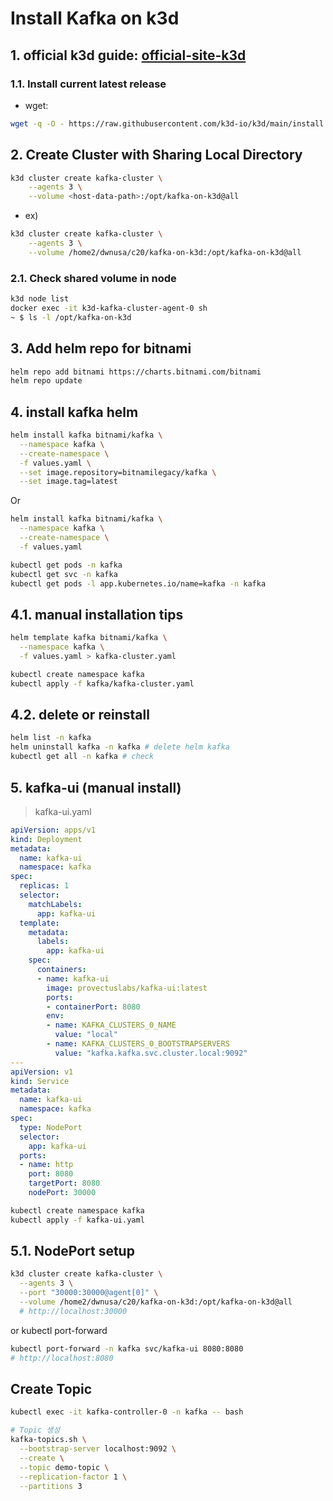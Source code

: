 # Install Kafka on k3d

## 1. official k3d guide: [official-site-k3d]
[official-site-k3d]:https://k3d.io/stable/#releases
### 1.1. Install current latest release
- wget: 
```bash
wget -q -O - https://raw.githubusercontent.com/k3d-io/k3d/main/install.sh | bash
```

## 2. Create Cluster with Sharing Local Directory
```bash
k3d cluster create kafka-cluster \
    --agents 3 \
    --volume <host-data-path>:/opt/kafka-on-k3d@all 
```
- ex)
```bash
k3d cluster create kafka-cluster \
    --agents 3 \
    --volume /home2/dwnusa/c20/kafka-on-k3d:/opt/kafka-on-k3d@all 
```

### 2.1. Check shared volume in node
```bash
k3d node list
docker exec -it k3d-kafka-cluster-agent-0 sh
~ $ ls -l /opt/kafka-on-k3d
```
## 3. Add helm repo for bitnami
```bash
helm repo add bitnami https://charts.bitnami.com/bitnami
helm repo update
```

## 4. install kafka helm
```bash
helm install kafka bitnami/kafka \
  --namespace kafka \
  --create-namespace \
  -f values.yaml \
  --set image.repository=bitnamilegacy/kafka \
  --set image.tag=latest
```
Or
```bash
helm install kafka bitnami/kafka \
  --namespace kafka \
  --create-namespace \
  -f values.yaml
```
```bash
kubectl get pods -n kafka
kubectl get svc -n kafka
kubectl get pods -l app.kubernetes.io/name=kafka -n kafka
```

## 4.1. manual installation tips
```bash
helm template kafka bitnami/kafka \
  --namespace kafka \
  -f values.yaml > kafka-cluster.yaml

kubectl create namespace kafka
kubectl apply -f kafka/kafka-cluster.yaml
```

## 4.2. delete or reinstall
```bash
helm list -n kafka 
helm uninstall kafka -n kafka # delete helm kafka
kubectl get all -n kafka # check
```



## 5. kafka-ui (manual install)
> kafka-ui.yaml
```yaml
apiVersion: apps/v1
kind: Deployment
metadata:
  name: kafka-ui
  namespace: kafka
spec:
  replicas: 1
  selector:
    matchLabels:
      app: kafka-ui
  template:
    metadata:
      labels:
        app: kafka-ui
    spec:
      containers:
      - name: kafka-ui
        image: provectuslabs/kafka-ui:latest
        ports:
        - containerPort: 8080
        env:
        - name: KAFKA_CLUSTERS_0_NAME
          value: "local"
        - name: KAFKA_CLUSTERS_0_BOOTSTRAPSERVERS
          value: "kafka.kafka.svc.cluster.local:9092"
---
apiVersion: v1
kind: Service
metadata:
  name: kafka-ui
  namespace: kafka
spec:
  type: NodePort
  selector:
    app: kafka-ui
  ports:
  - name: http
    port: 8080
    targetPort: 8080
    nodePort: 30000
```
```bash
kubectl create namespace kafka
kubectl apply -f kafka-ui.yaml
```

## 5.1. NodePort setup
```bash
k3d cluster create kafka-cluster \
  --agents 3 \
  --port "30000:30000@agent[0]" \
  --volume /home2/dwnusa/c20/kafka-on-k3d:/opt/kafka-on-k3d@all
  # http://localhost:30000
```
or kubectl port-forward
```bash
kubectl port-forward -n kafka svc/kafka-ui 8080:8080
# http://localhost:8080
```


## Create Topic 
```bash
kubectl exec -it kafka-controller-0 -n kafka -- bash

# Topic 생성
kafka-topics.sh \
  --bootstrap-server localhost:9092 \
  --create \
  --topic demo-topic \
  --replication-factor 1 \
  --partitions 3
```